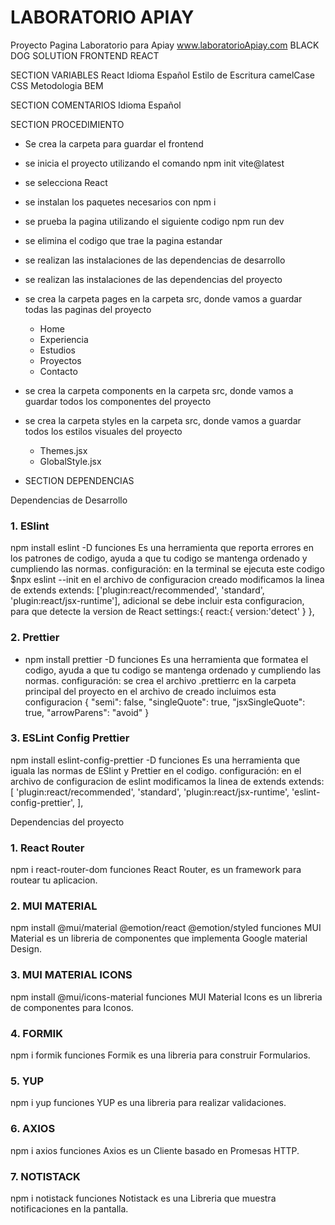 # LABORATORIO APIAY

Proyecto Pagina Laboratorio para Apiay
www.laboratorioApiay.com
BLACK DOG SOLUTION
FRONTEND REACT

SECTION VARIABLES
React
Idioma Español
Estilo de Escritura camelCase
CSS
Metodologia BEM

SECTION COMENTARIOS
Idioma Español

SECTION PROCEDIMIENTO

- Se crea la carpeta para guardar el frontend
- se inicia el proyecto utilizando el comando npm init vite@latest
- se selecciona React
- se instalan los paquetes necesarios con npm i
- se prueba la pagina utilizando el siguiente codigo npm run dev
- se elimina el codigo que trae la pagina estandar
- se realizan las instalaciones de las dependencias de desarrollo
- se realizan las instalaciones de las dependencias del proyecto
- se crea la carpeta pages en la carpeta src, donde vamos a guardar todas las paginas del proyecto
  - Home
  - Experiencia
  - Estudios
  - Proyectos
  - Contacto
- se crea la carpeta components en la carpeta src, donde vamos a guardar todos los componentes del proyecto
- se crea la carpeta styles en la carpeta src, donde vamos a guardar todos los estilos visuales del proyecto

  - Themes.jsx
  - GlobalStyle.jsx

- SECTION DEPENDENCIAS

Dependencias de Desarrollo

### 1. ESlint

npm install eslint -D
funciones
Es una herramienta que reporta errores en los patrones de codigo, ayuda a que tu codigo se mantenga ordenado y cumpliendo las normas.
configuración:
en la terminal se ejecuta este codigo $npx eslint --init
en el archivo de configuracion creado modificamos la linea de extends
extends: ['plugin:react/recommended', 'standard', 'plugin:react/jsx-runtime'],
adicional se debe incluir esta configuracion, para que detecte la version de React
settings:{
react:{
version:'detect'
}
},

### 2. Prettier

- npm install prettier -D
  funciones
  Es una herramienta que formatea el codigo, ayuda a que tu codigo se mantenga ordenado y cumpliendo las normas.
  configuración:
  se crea el archivo .prettierrc en la carpeta principal del proyecto
  en el archivo de creado incluimos esta configuracion
  {
  "semi": false,
  "singleQuote": true,
  "jsxSingleQuote": true,
  "arrowParens": "avoid"
  }

### 3. ESLint Config Prettier

npm install eslint-config-prettier -D
funciones
Es una herramienta que iguala las normas de ESlint y Prettier en el codigo.
configuración:
en el archivo de configuracion de eslint modificamos la linea de extends
extends: [
'plugin:react/recommended',
'standard',
'plugin:react/jsx-runtime',
'eslint-config-prettier',
],

Dependencias del proyecto

### 1. React Router

npm i react-router-dom
funciones
React Router, es un framework para routear tu aplicacion.

### 2. MUI MATERIAL

npm install @mui/material @emotion/react @emotion/styled
funciones
MUI Material es un libreria de componentes que implementa Google material Design.

### 3. MUI MATERIAL ICONS

npm install @mui/icons-material
funciones
MUI Material Icons es un libreria de componentes para Iconos.

### 4. FORMIK

npm i formik
funciones
Formik es una libreria para construir Formularios.

### 5. YUP

npm i yup
funciones
YUP es una libreria para realizar validaciones.

### 6. AXIOS

npm i axios
funciones
Axios es un Cliente basado en Promesas HTTP.

### 7. NOTISTACK

npm i notistack
funciones
Notistack es una Libreria que muestra notificaciones en la pantalla.
